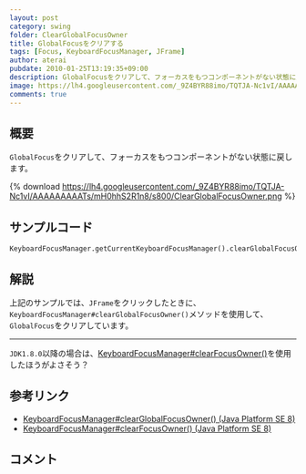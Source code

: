 ```yaml
---
layout: post
category: swing
folder: ClearGlobalFocusOwner
title: GlobalFocusをクリアする
tags: [Focus, KeyboardFocusManager, JFrame]
author: aterai
pubdate: 2010-01-25T13:19:35+09:00
description: GlobalFocusをクリアして、フォーカスをもつコンポーネントがない状態に戻します。
image: https://lh4.googleusercontent.com/_9Z4BYR88imo/TQTJA-Nc1vI/AAAAAAAAATs/mH0hhS2R1n8/s800/ClearGlobalFocusOwner.png
comments: true
---
```

## 概要
`GlobalFocus`をクリアして、フォーカスをもつコンポーネントがない状態に戻します。

{% download https://lh4.googleusercontent.com/_9Z4BYR88imo/TQTJA-Nc1vI/AAAAAAAAATs/mH0hhS2R1n8/s800/ClearGlobalFocusOwner.png %}

## サンプルコード
<pre class="prettyprint"><code>KeyboardFocusManager.getCurrentKeyboardFocusManager().clearGlobalFocusOwner();
</code></pre>

## 解説
上記のサンプルでは、`JFrame`をクリックしたときに、`KeyboardFocusManager#clearGlobalFocusOwner()`メソッドを使用して、`GlobalFocus`をクリアしています。

- - - -
`JDK1.8.0`以降の場合は、[KeyboardFocusManager#clearFocusOwner()](http://docs.oracle.com/javase/jp/8/docs/api/java/awt/KeyboardFocusManager.html#clearFocusOwner--)を使用したほうがよさそう？

## 参考リンク
- [KeyboardFocusManager#clearGlobalFocusOwner() (Java Platform SE 8)](http://docs.oracle.com/javase/jp/8/docs/api/java/awt/KeyboardFocusManager.html#clearGlobalFocusOwner--)
- [KeyboardFocusManager#clearFocusOwner() (Java Platform SE 8)](http://docs.oracle.com/javase/jp/8/docs/api/java/awt/KeyboardFocusManager.html#clearFocusOwner--)

<!-- dummy comment line for breaking list -->

## コメント

